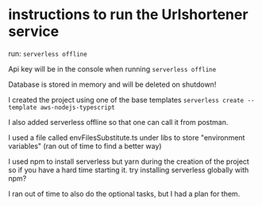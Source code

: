 # instructions to run the Urlshortener service

run: `serverless offline`

Api key will be in the console when running `serverless offline` 

Database is stored in memory and will be deleted on shutdown! 

I created the project using one of the base templates
`serverless create --template aws-nodejs-typescript`

I also added serverless offline so that one can call it from postman.

I used a file called envFilesSubstitute.ts under libs to store "environment variables" (ran out of time to find a better way)

I used npm to install serverless but yarn during the creation of the project so if you have a hard time starting it. try installing serverless globally with npm?

I ran out of time to also do the optional tasks, but I had a plan for them.  